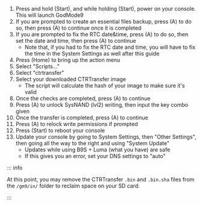 1. Press and hold (Start), and while holding (Start), power on your console. This will launch GodMode9
1. If you are prompted to create an essential files backup, press (A) to do so, then press (A) to continue once it is completed
1. If you are prompted to fix the RTC date&time, press (A) to do so, then set the date and time, then press (A) to continue
    + Note that, if you had to fix the RTC date and time, you will have to fix the time in the System Settings as well after this guide
1. Press (Home) to bring up the action menu
1. Select "Scripts..."
1. Select "ctrtransfer"
1. Select your downloaded CTRTransfer image
    + The script will calculate the hash of your image to make sure it's valid
1. Once the checks are completed, press (A) to continue
1. Press (A) to unlock SysNAND (lvl2) writing, then input the key combo given
1. Once the transfer is completed, press (A) to continue
1. Press (A) to relock write permissions if prompted
1. Press (Start) to reboot your console
1. Update your console by going to System Settings, then "Other Settings", then going all the way to the right and using "System Update"
    + Updates while using B9S + Luma (what you have) are safe
    + If this gives you an error, set your DNS settings to "auto"

::: info

At this point, you may remove the CTRTransfer `.bin` and `.bin.sha` files  from the `/gm9/in/` folder to reclaim space on your SD card.

:::